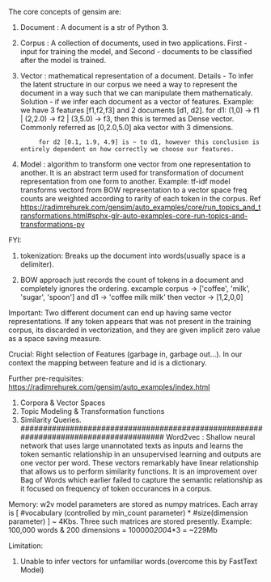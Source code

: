 The core concepts of gensim are:
1. Document : A document is a str of Python 3.

2. Corpus : A collection of documents, used in two applications.
            First - input for training the model, and 
            Second - documents to be classified after the model is trained.
            
3. Vector : mathematical representation of a document.
            Details - To infer the latent structure in our corpus we need a way to represent the document in a way such that we can manipulate them mathematicaly.
            Solution - if we infer each document as a vector of features.
            Example: we have 3 features [f1,f2,f3] and 2 documents [d1, d2].
            for d1: (1,0) -> f1 | (2,2.0) -> f2 | (3,5.0) -> f3, then this is termed as Dense vector.
            Commonly referred as [0,2.0,5.0] aka vector with 3 dimensions.

            for d2 [0.1, 1.9, 4.9] is ~ to d1, however this conclusion is entirely dependent on how correctly we choose our features.


4. Model : algorithm to transform one vector from one representation to another. It is an abstract term used for transformation of document representation from one form to another.
        Example: tf-idf model transforms vectord from BOW representation to a vector space freq counts are weighted according to rarity of each token in the corpus.
        Ref https://radimrehurek.com/gensim/auto_examples/core/run_topics_and_transformations.html#sphx-glr-auto-examples-core-run-topics-and-transformations-py
         

FYI: 
1. tokenization: Breaks up the document into words(usually space is a delimiter).

2. BOW approach just records the count of tokens in a document and completely ignores the ordering.
excample corpus -> ['coffee', 'milk', 'sugar', 'spoon'] and d1 -> 'coffee milk milk' then vector -> [1,2,0,0]

Important: Two different document can end up having same vector representations.
            If any token appears that was not present in the training corpus, its discarded in vectorization, and they are given implicit zero value as a space saving measure.

Crucial: Right selection of Features (garbage in, garbage out...). In our context the mapping between feature and id is a dictionary.

Further pre-requisites: https://radimrehurek.com/gensim/auto_examples/index.html
1. Corpora & Vector Spaces
2. Topic Modeling & Transformation functions
3. Similarity Queries.             
 ######################################################################################
 Word2vec : Shallow neural network that uses large unannotated texts as inputs and learns the token semantic relationship in an unsupervised learning and outputs are one vector per word. These vectors remarkably have linear relationship that allows us to perform similarity functions.
 It is an improvement over Bag of Words which earlier failed to capture the semantic relationship as it focused on frequency of token occurances in a corpus.
 
 Memory:
 w2v model parameters are stored as numpy matrices. Each array is [ #vocabulary (controlled by min_count parameter) * #size(dimension parameter) ] ~ 4Kbs. Three such matrices are stored presently.
 Example: 100,000 words & 200 dimensions = 100000*200*4*3 = ~229Mb
 
 Limitation:
 1. Unable to infer vectors for unfamiliar words.(overcome this by FastText Model)